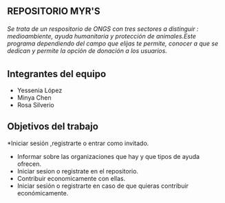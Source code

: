 ## REPOSITORIO MYR'S

###### Se trata de un respositorio de ONGS con tres sectores a distinguir : medioambiente, ayuda humanitaria y protección de animales.Este programa dependiendo del campo que elijas te permite, conocer a que se dedican y permite la opción de donación a los usuarios.

## Integrantes del equipo

* Yessenia López
* Minya Chen
* Rosa Silverio

## Objetivos del trabajo

*Iniciar sesión ,registrarte o entrar como invitado.
* Informar sobre las organizaciones que hay  y que tipos de ayuda ofrecen.
* Iniciar sesion o registrate en el repositorio.
* Contribuir economicamente con ellas.
* Iniciar sesión o registrarte en caso de que quieras contribuir económicamente.
